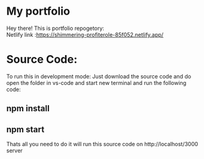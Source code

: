 # My portfolio
Hey there! This is portfolio repogetory:
<br/>
Netlify link :https://shimmering-profiterole-85f052.netlify.app/ 

# Source Code:
To run this in development mode:
Just download the source code and do open the folder in vs-code and start new terminal and run the following code:
## npm install
## npm start 
Thats all you need to do it will run this source code on http://localhost/3000 server
